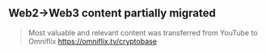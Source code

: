 ## Web2->Web3 content partially migrated
> Most valuable and relevant content was transferred from YouTube to Omniflix
https://omniflix.tv/cryptobase
